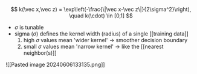 $$
k(\vec x,\vec z) = \exp\left(-\frac{\|\vec x-\vec z\|}{2\sigma^2}\right), \quad k(\cdot) \in [0,1]
$$
- $\sigma$ is tunable
- sigma ($\sigma$) defines the kernel width (radius) of a single [[training data]]
	1. high $\sigma$ values mean 'wider kernel' $\rightarrow$ smoother decision boundary
	2. small $\sigma$ values mean 'narrow kernel' $\rightarrow$ like the [[nearest neighbor(s)]]

![[Pasted image 20240606133135.png]]
